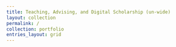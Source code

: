 ```yaml
---
title: Teaching, Advising, and Digital Scholarship (un-wide)
layout: collection
permalink: /
collection: portfolio
entries_layout: grid
---
```

